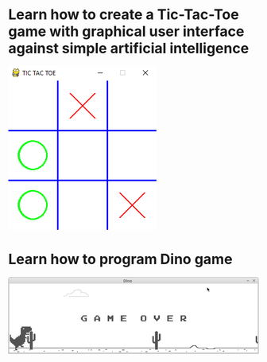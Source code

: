 # Learn how to create a Tic-Tac-Toe game with graphical user interface against simple artificial intelligence

 ![Game frame](tictactoe.png)

# Learn how to program Dino game

 ![Dino_game_over](dino.png)

